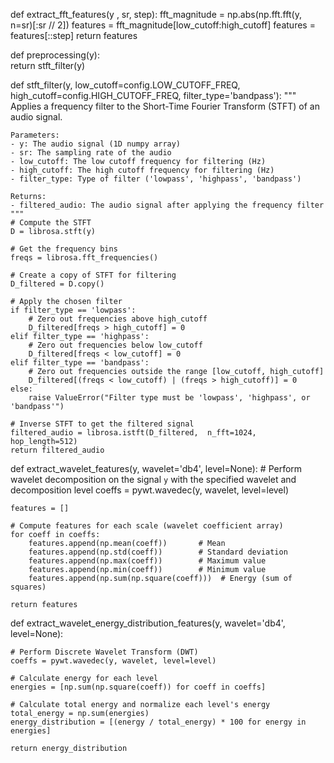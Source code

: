  def extract_fft_features(y , sr, step):
    fft_magnitude = np.abs(np.fft.fft(y, n=sr)[:sr // 2])
    features = fft_magnitude[low_cutoff:high_cutoff]
    features = features[::step] 
    return features


def preprocessing(y):    
    return stft_filter(y)

def stft_filter(y, low_cutoff=config.LOW_CUTOFF_FREQ, high_cutoff=config.HIGH_CUTOFF_FREQ, filter_type='bandpass'):
    """
    Applies a frequency filter to the Short-Time Fourier Transform (STFT) of an audio signal.

    Parameters:
    - y: The audio signal (1D numpy array)
    - sr: The sampling rate of the audio
    - low_cutoff: The low cutoff frequency for filtering (Hz)
    - high_cutoff: The high cutoff frequency for filtering (Hz)
    - filter_type: Type of filter ('lowpass', 'highpass', 'bandpass')

    Returns:
    - filtered_audio: The audio signal after applying the frequency filter
    """
    # Compute the STFT
    D = librosa.stft(y)

    # Get the frequency bins
    freqs = librosa.fft_frequencies()

    # Create a copy of STFT for filtering
    D_filtered = D.copy()

    # Apply the chosen filter
    if filter_type == 'lowpass':
        # Zero out frequencies above high_cutoff
        D_filtered[freqs > high_cutoff] = 0
    elif filter_type == 'highpass':
        # Zero out frequencies below low_cutoff
        D_filtered[freqs < low_cutoff] = 0
    elif filter_type == 'bandpass':
        # Zero out frequencies outside the range [low_cutoff, high_cutoff]
        D_filtered[(freqs < low_cutoff) | (freqs > high_cutoff)] = 0
    else:
        raise ValueError("Filter type must be 'lowpass', 'highpass', or 'bandpass'")

    # Inverse STFT to get the filtered signal
    filtered_audio = librosa.istft(D_filtered,  n_fft=1024, hop_length=512)
    return filtered_audio


def extract_wavelet_features(y, wavelet='db4', level=None):
    # Perform wavelet decomposition on the signal `y` with the specified wavelet and decomposition level
    coeffs = pywt.wavedec(y, wavelet, level=level)
    
    features = []
    
    # Compute features for each scale (wavelet coefficient array)
    for coeff in coeffs:
        features.append(np.mean(coeff))       # Mean
        features.append(np.std(coeff))        # Standard deviation
        features.append(np.max(coeff))        # Maximum value
        features.append(np.min(coeff))        # Minimum value
        features.append(np.sum(np.square(coeff)))  # Energy (sum of squares)
    
    return features

def extract_wavelet_energy_distribution_features(y,  wavelet='db4', level=None):

    # Perform Discrete Wavelet Transform (DWT)
    coeffs = pywt.wavedec(y, wavelet, level=level)
    
    # Calculate energy for each level
    energies = [np.sum(np.square(coeff)) for coeff in coeffs]
    
    # Calculate total energy and normalize each level's energy
    total_energy = np.sum(energies)
    energy_distribution = [(energy / total_energy) * 100 for energy in energies]
    
    return energy_distribution